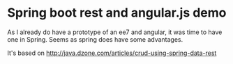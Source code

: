# Spring boot rest and angular.js demo

As I already do have a prototype of an ee7 and angular, it was time to have one
in Spring. Seems as spring does have some advantages.

It's based on http://java.dzone.com/articles/crud-using-spring-data-rest

